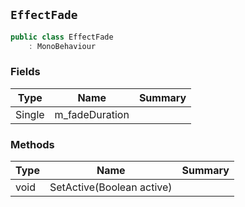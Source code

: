 ## `EffectFade`

```csharp
public class EffectFade
    : MonoBehaviour
```

### Fields

| Type | Name | Summary | 
| --- | --- | --- | 
| Single | m_fadeDuration |  | 


### Methods

| Type | Name | Summary | 
| --- | --- | --- | 
| void | SetActive(Boolean active) |  | 


